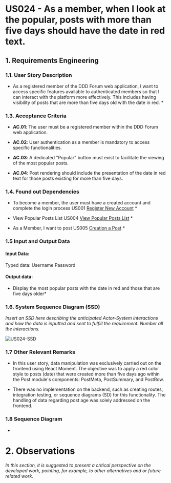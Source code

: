 # US024 - As a member, when I look at the popular, posts with more than five days should have the date in red text.


## 1. Requirements Engineering

### 1.1. User Story Description

* As a registered member of the DDD Forum web application, I want to access specific features available to authenticated members so that I can interact with the platform more effectively. This includes having visibility of posts that are more than five days old with the date in red. *


### 1.3. Acceptance Criteria

* **AC.01**: The user must be a registered member within the DDD Forum web application.

* **AC.02**: User authentication as a member is mandatory to access specific functionalities.

* **AC.03**: A dedicated "Popular" button must exist to facilitate the viewing of the most popular posts.

* **AC.04**: Post rendering should include the presentation of the date in red text for those posts existing for more than five days.


### 1.4. Found out Dependencies

* To become a member, the user must have a created account and complete the login process US001 [Register New Account](../../US001/01.requirements-engineering/US001.md) *

* View Popular Posts List US004 [View Popular Posts List](../../US004/01.requirements-engineering/readme.md) *

* As a Member, I want to post US005  [Creation a Post](../../US005/01.requirements-engineering/US005.md) *


### 1.5 Input and Output Data

#### Input Data:
Typed data:
            Username
            Password
           

#### Output data:

* Display the most popular posts with the date in red and those that are five days older*


### 1.6. System Sequence Diagram (SSD)

_Insert an SSD here describing the anticipated Actor-System interactions and how the data is inputted and sent to fulfill the requirement. Number all the interactions._

![US024-SSD](/docs/sprintA/US024/01.requirements-engineering/svg/US024-success.svg)

### 1.7 Other Relevant Remarks

- In this user story, data manipulation was exclusively carried out on the frontend using React Moment. The objective was to apply a red color style to posts (date) that were created more than five days ago within the Post module's components: PostMeta, PostSummary, and PostRow.

- There was no implementation on the backend, such as creating routes, integration testing, or sequence diagrams (SD) for this functionality. The handling of data regarding post age was solely addressed on the frontend.

### **1.8 Sequence Diagram**

- 

# 2. Observations

_In this section, it is suggested to present a critical perspective on the developed work, pointing, for example, to other alternatives and or future related work._
